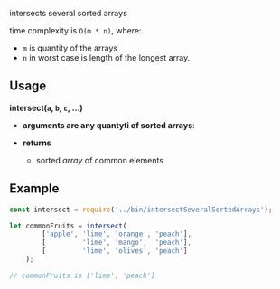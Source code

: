 intersects several sorted arrays

time complexity is `O(m * n)`, where:
 * `m` is quantity of the arrays
 * `n` in worst case is length of the longest array.

## Usage

**intersect(`a`, `b`, `c`, ...)**

 * **arguments are any quantyti of sorted arrays**:

 * **returns**
    * sorted *array* of common elements

## Example

```js
const intersect = require('../bin/intersectSeveralSortedArrays');

let commonFruits = intersect(
        ['apple', 'lime', 'orange', 'peach'],
        [         'lime', 'mango',  'peach'],
        [         'lime', 'olives', 'peach']
    );

// commonFruits is ['lime', 'peach']
```
